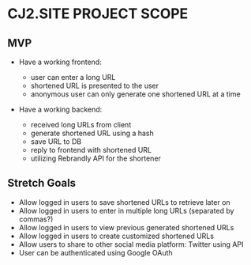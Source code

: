 # CJ2.SITE PROJECT SCOPE

## MVP

* Have a working frontend:

  * user can enter a long URL
  * shortened URL is presented to the user
  * anonymous user can only generate one shortened URL at a time


* Have a working backend:

  * received long URLs from client
  * generate shortened URL using a hash
  * save URL to DB
  * reply to frontend with shortened URL
  * utilizing Rebrandly API for the shortener

## Stretch Goals

  * Allow logged in users to save shortened URLs to retrieve later on
  * Allow logged in users to enter in multiple long URLs (separated by commas?)
  * Allow logged in users to view previous generated shortened URLs
  * Allow logged in users to create customized shortened URLs
  * Allow users to share to other social media platform: Twitter using API
  * User can be authenticated using Google OAuth
  
